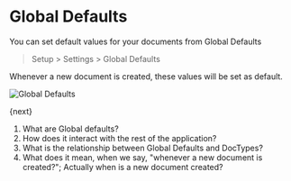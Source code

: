 # Global Defaults

You can set default values for your documents from Global Defaults

> Setup > Settings > Global Defaults

Whenever a new document is created, these values will be set as default.

<img class="screenshot" alt="Global Defaults" src="{{docs_base_url}}/assets/img/setup/settings/global-defaults.png">

{next}

1. What are Global defaults?
2. How does it interact with the rest of the application? 
3. What is the relationship  between Global Defaults and DocTypes? 
4. What does it mean, when we say, "whenever a new document is created?"; Actually when is a new document created? 
